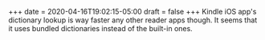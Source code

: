 +++
date = 2020-04-16T19:02:15-05:00
draft = false
+++
Kindle iOS app's dictionary lookup is way faster any other reader apps though. It seems that it uses bundled dictionaries instead of the built-in ones.